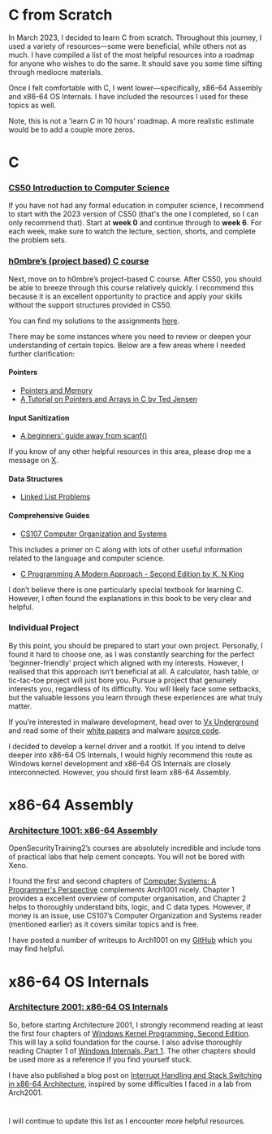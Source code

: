 # C from Scratch

In March 2023, I decided to learn C from scratch. Throughout this journey, I used a variety of resources—some were beneficial, while others not as much. I have compiled a list of the most helpful resources into a roadmap for anyone who wishes to do the same. It should save you some time sifting through mediocre materials.

Once I felt comfortable with C, I went lower—specifically, x86-64 Assembly and x86-64 OS Internals. I have included the resources I used for these topics as well.

Note, this is not a 'learn C in 10 hours' roadmap. A more realistic estimate would be to add a couple more zeros. 

# C
### [CS50 Introduction to Computer Science](https://cs50.harvard.edu/x/2023/)

If you have not had any formal education in computer science, I recommend to start with the 2023 version of CS50 (that's the one I completed, so I can only recommend that). Start at **week 0** and continue through to **week 6**. For each week, make sure to watch the lecture, section, shorts, and complete the problem sets.

### [h0mbre’s (project based) C course](https://github.com/h0mbre/Learning-C)

Next, move on to h0mbre’s project-based C course. After CS50, you should be able to breeze through this course relatively quickly. I recommend this because it is an excellent opportunity to practice and apply your skills without the support structures provided in CS50.

You can find my solutions to the assignments [here](https://github.com/theokwebb/Learning-C).

There may be some instances where you need to review or deepen your understanding of certain topics. Below are a few areas where I needed further clarification:

#### Pointers
- [Pointers and Memory](http://cslibrary.stanford.edu/102/PointersAndMemory.pdf)
- [A Tutorial on Pointers and Arrays in C by Ted Jensen](https://github.com/jflaherty/ptrtut13/tree/master/md)

#### Input Sanitization
- [A beginners' guide away from scanf()](https://www.sekrit.de/webdocs/c/beginners-guide-away-from-scanf.html)

If you know of any other helpful resources in this area, please drop me a message on [X](https://twitter.com/theokwebb).

#### Data Structures
- [Linked List Problems](http://cslibrary.stanford.edu/105/LinkedListProblems.pdf)

#### Comprehensive Guides
- [CS107 Computer Organization and Systems](https://stanford.edu/~cgregg/cgi-bin/107-reader/)

This includes a primer on C along with lots of other useful information related to the language and computer science.

- [C Programming A Modern Approach - Second Edition by K. N King](https://archive.org/details/c-programming-a-modern-approach-2nd-ed-c-89-c-99-king-by)

I don’t believe there is one particularly special textbook for learning C. However, I often found the explanations in this book to be very clear and helpful. 

### Individual Project
By this point, you should be prepared to start your own project. Personally, I found it hard to choose one, as I was constantly searching for the perfect 'beginner-friendly' project which aligned with my interests. However, I realised that this approach isn’t beneficial at all. A calculator, hash table, or tic-tac-toe project will just bore you. Pursue a project that genuinely interests you, regardless of its difficulty. You will likely face some setbacks, but the valuable lessons you learn through these experiences are what truly matter.

If you’re interested in malware development, head over to [Vx Underground](https://vx-underground.org/) and read some of their [white papers](https://github.com/vxunderground/VXUG-Papers) and malware [source code](https://github.com/vxunderground/MalwareSourceCode). 

I decided to develop a kernel driver and a rootkit. If you intend to delve deeper into x86-64 OS Internals, I would highly recommend this route as Windows kernel development and x86-64 OS Internals are closely interconnected. However, you should first learn x86-64 Assembly.

# x86-64 Assembly

### [Architecture 1001: x86-64 Assembly](https://p.ost2.fyi/courses/course-v1:OpenSecurityTraining2+Arch1001_x86-64_Asm+2021_v1/about)

OpenSecurityTraining2’s courses are absolutely incredible and include tons of practical labs that help cement concepts. You will not be bored with Xeno.

I found the first and second chapters of [Computer Systems: A Programmer's Perspective](https://www.pearson.com/en-us/subject-catalog/p/computer-systems-a-programmers-perspective/P200000003479/9780138105396) complements Arch1001 nicely. Chapter 1 provides a excellent overview of computer organisation, and Chapter 2 helps to thoroughly understand bits, logic, and C data types. However, if money is an issue, use CS107’s Computer Organization and Systems reader (mentioned earlier) as it covers similar topics and is free.

I have posted a number of writeups to Arch1001 on my [GitHub](https://github.com/theokwebb/my-writeups) which you may find helpful.

# x86-64 OS Internals

### [Architecture 2001: x86-64 OS Internals](https://p.ost2.fyi/courses/course-v1:OpenSecurityTraining2+Arch2001_x86-64_OS_Internals+2021_v1/about)

So, before starting Architecture 2001, I strongly recommend reading at least the first four chapters of [Windows Kernel Programming, Second Edition](https://leanpub.com/windowskernelprogrammingsecondedition). This will lay a solid foundation for the course. I also advise thoroughly reading Chapter 1 of [Windows Internals, Part 1](https://www.microsoftpressstore.com/store/windows-internals-part-1-system-architecture-processes-9780735684188). The other chapters should be used more as a reference if you find yourself stuck.

I have also published a blog post on [Interrupt Handling and Stack Switching in x86-64 Architecture](https://theokwebb.github.io/posts/interrupt-handling-and-stack-switching/), inspired by some difficulties I faced in a lab from Arch2001.

#

I will continue to update this list as I encounter more helpful resources.
